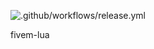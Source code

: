 ![.github/workflows/release.yml](https://github.com/Cyntaax/fivem-lua/workflows/.github/workflows/release.yml/badge.svg)

fivem-lua
